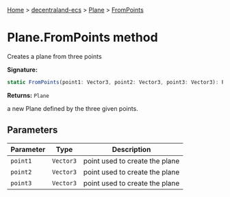 [Home](./index) &gt; [decentraland-ecs](./decentraland-ecs.md) &gt; [Plane](./decentraland-ecs.plane.md) &gt; [FromPoints](./decentraland-ecs.plane.frompoints.md)

# Plane.FromPoints method

Creates a plane from three points

**Signature:**
```javascript
static FromPoints(point1: Vector3, point2: Vector3, point3: Vector3): Plane;
```
**Returns:** `Plane`

a new Plane defined by the three given points.

## Parameters

|  Parameter | Type | Description |
|  --- | --- | --- |
|  `point1` | `Vector3` | point used to create the plane |
|  `point2` | `Vector3` | point used to create the plane |
|  `point3` | `Vector3` | point used to create the plane |

